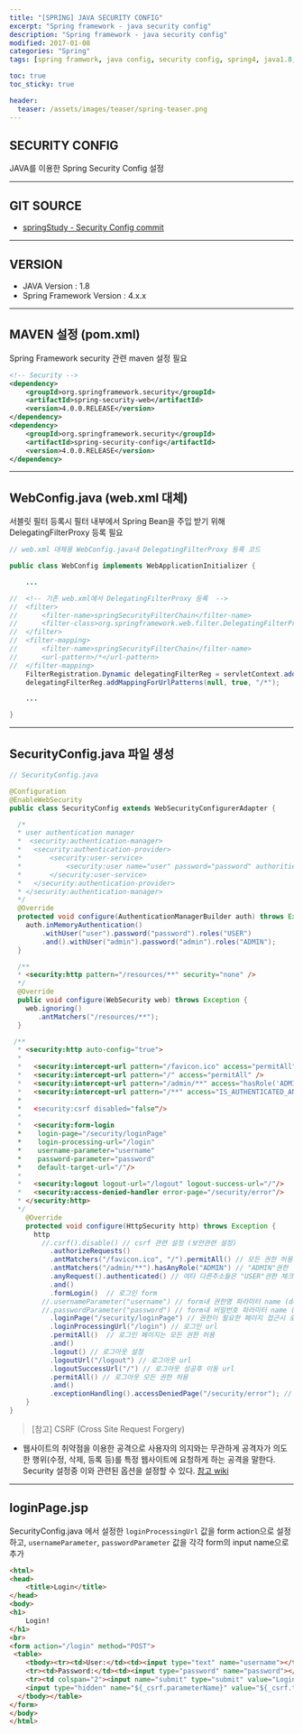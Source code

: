 ```yaml
---
title: "[SPRING] JAVA SECURITY CONFIG"
excerpt: "Spring framework - java security config"
description: "Spring framework - java security config"
modified: 2017-01-08
categories: "Spring"
tags: [spring framwork, java config, security config, spring4, java1.8, Server]

toc: true
toc_sticky: true

header:
  teaser: /assets/images/teaser/spring-teaser.png
---
```


## SECURITY CONFIG
JAVA를 이용한 Spring Security Config 설정

---

## GIT SOURCE
* [springStudy - Security Config commit](https://github.com/onlytigi/springStudy/commit/ad38c24b83983fa6d692af27dd11bb6e548f5e8a)

---

## VERSION
- JAVA Version : 1.8
- Spring Framework Version : 4.x.x

---

## MAVEN 설정 (pom.xml)
Spring Framework security 관련 maven 설정 필요

```xml
<!-- Security -->
<dependency>
	<groupId>org.springframework.security</groupId>
	<artifactId>spring-security-web</artifactId>
	<version>4.0.0.RELEASE</version>
</dependency>
<dependency>
	<groupId>org.springframework.security</groupId>
	<artifactId>spring-security-config</artifactId>
	<version>4.0.0.RELEASE</version>
</dependency>
```

---

## WebConfig.java (web.xml 대체)
서블릿 필터 등록시 필터 내부에서 Spring Bean을 주입 받기 위해 DelegatingFilterProxy 등록 필요

```java
// web.xml 대체용 WebConfig.java내 DelegatingFilterProxy 등록 코드

public class WebConfig implements WebApplicationInitializer {

	...

//	<!-- 기존 web.xml에서 DelegatingFilterProxy 등록  -->
//	<filter>
//		<filter-name>springSecurityFilterChain</filter-name>
//		<filter-class>org.springframework.web.filter.DelegatingFilterProxy</filter-class>
//	</filter>
//	<filter-mapping>
//		<filter-name>springSecurityFilterChain</filter-name>
//		<url-pattern>/*</url-pattern>
//	</filter-mapping>
	FilterRegistration.Dynamic delegatingFilterReg = servletContext.addFilter("springSecurityFilterChain", DelegatingFilterProxy.class);
	delegatingFilterReg.addMappingForUrlPatterns(null, true, "/*");

	...

}
```

---

## SecurityConfig.java 파일 생성

```java
// SecurityConfig.java

@Configuration
@EnableWebSecurity
public class SecurityConfig extends WebSecurityConfigurerAdapter {

  /*
  * user authentication manager
  *  <security:authentication-manager>
  *   <security:authentication-provider>
  *       <security:user-service>
  *           <security:user name="user" password="password" authorities="ROLE_USER" />
  *       </security:user-service>
  *   </security:authentication-provider>
  *	</security:authentication-manager>
  */
  @Override
  protected void configure(AuthenticationManagerBuilder auth) throws Exception {
  	auth.inMemoryAuthentication()
        .withUser("user").password("password").roles("USER")
        .and().withUser("admin").password("admin").roles("ADMIN");
  }

  /**
  * <security:http pattern="/resources/**" security="none" />
  */
  @Override
  public void configure(WebSecurity web) throws Exception {
    web.ignoring()
       .antMatchers("/resources/**");
  }

 /**
  * <security:http auto-config="true">
  *
  *   <security:intercept-url pattern="/favicon.ico" access="permitAll" />
  *   <security:intercept-url pattern="/" access="permitAll" />
  *   <security:intercept-url pattern="/admin/**" access="hasRole('ADMIN')" />
  *   <security:intercept-url pattern="/**" access="IS_AUTHENTICATED_ANONYMOUSLY />
  *
  *   <security:csrf disabled="false"/>
  *
  *   <security:form-login
  *    login-page="/security/loginPage"
  *    login-processing-url="/login"
  *    username-parameter="username"
  *    password-parameter="password"
  *    default-target-url="/"/>
  *
  *   <security:logout logout-url="/logout" logout-success-url="/"/>
  *   <security:access-denied-handler error-page="/security/error"/>
  * </security:http>
  */    
    @Override
    protected void configure(HttpSecurity http) throws Exception {
      http
        //.csrf().disable() // csrf 관련 설정 (보안관련 설정)
          .authorizeRequests()
          .antMatchers("/favicon.ico", "/").permitAll() // 모든 권한 허용
          .antMatchers("/admin/**").hasAnyRole("ADMIN") // "ADMIN"권한 허용
          .anyRequest().authenticated() // 여타 다른주소들은 "USER"권한 체크
          .and()
          .formLogin()  // 로그인 form
        //.usernameParameter("username") // form내 권한명 파라미터 name (default : username)
        //.passwordParameter("password") // form내 비밀번호 파라미터 name (default : password)
          .loginPage("/security/loginPage") // 권한이 필요한 페이지 접근시 로그인 페이지로 리다이렉
          .loginProcessingUrl("/login") // 로그인 url
          .permitAll()  // 로그인 페이지는 모든 권한 허용
          .and()
          .logout() // 로그아웃 설정
          .logoutUrl("/logout") // 로그아웃 url
          .logoutSuccessUrl("/") // 로그아웃 성공후 이동 url
          .permitAll() // 로그아웃 모든 권한 허용
          .and()
          .exceptionHandling().accessDeniedPage("/security/error"); // 권한 획득 관련 에러시 이동 url
    }
}
```

>[참고]
CSRF (Cross Site Request Forgery)
- 웹사이트의 취약점을 이용한 공격으로 사용자의 의지와는 무관하게 공격자가 의도한 행위(수정, 삭제, 등록 등)를 특정 웹사이트에 요청하게 하는 공격을 말한다.
Security 설정중 이와 관련된 옵션을 설정할 수 있다.
[참고 wiki](https://en.wikipedia.org/wiki/Cross-site_request_forgery)


---

## loginPage.jsp
SecurityConfig.java 에서 설정한 `loginProcessingUrl` 값을 form action으로 설정하고, `usernameParameter`, `passwordParameter` 값을 각각 form의 input name으로 추가

```html
<html>
<head>
	<title>Login</title>
</head>
<body>
<h1>
	Login!
</h1>
<br>
<form action="/login" method="POST">
 <table>
    <tbody><tr><td>User:</td><td><input type="text" name="username"></td></tr>
    <tr><td>Password:</td><td><input type="password" name="password"></td></tr>
    <tr><td colspan="2"><input name="submit" type="submit" value="Login"></td></tr>
    <input type="hidden" name="${_csrf.parameterName}" value="${_csrf.token}"/>
  </tbody></table>
</form>
</body>
</html>
```
